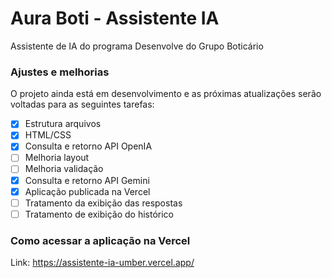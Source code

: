 # Aura Boti - Assistente IA
Assistente de IA do programa Desenvolve do Grupo Boticário

### Ajustes e melhorias

O projeto ainda está em desenvolvimento e as próximas atualizações serão voltadas para as seguintes tarefas:

- [x] Estrutura arquivos
- [x] HTML/CSS
- [x] Consulta e retorno API OpenIA
- [ ] Melhoria layout
- [ ] Melhoria validação
- [x] Consulta e retorno API Gemini
- [x] Aplicação publicada na Vercel
- [ ] Tratamento da exibição das respostas
- [ ] Tratamento de exibição do histórico

### Como acessar a aplicação na Vercel

Link: https://assistente-ia-umber.vercel.app/

